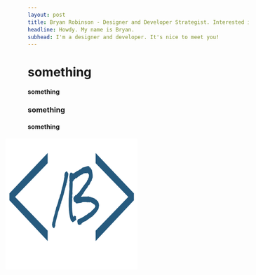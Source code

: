 ```yaml
---
layout: post
title: Bryan Robinson - Designer and Developer Strategist. Interested in layout and post-modern css.
headline: Howdy. My name is Bryan.
subhead: I'm a designer and developer. It's nice to meet you!
---
```



# something
__something__


### something

#### something

<img src="/images/favicon.png" style="margin-left: -50px;">
